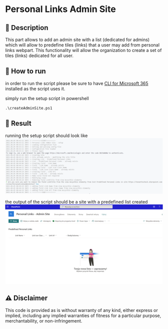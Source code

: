 # Personal Links Admin Site

## 📝 Description
This part allows to add an admin site with a list (dedicated for admins) which will allow to predefine tiles (links) that a user may add from personal links webpart. This functionality will allow the organization to create a set of tiles (links) dedicated for all user. 

## 🚀 How to run
in order to run the script please be sure to have [CLI for Microsoft 365](https://pnp.github.io/cli-microsoft365/) installed as the script uses it.

simply run the setup script in powershell 
```
.\createAdminSite.ps1
```

## 📸 Result
running the setup script should look like
![](./images/command.png)

the output of the script should be a site with a predefined list created
![](./images/site.png)

## ⚠ Disclaimer
This code is provided as is without warranty of any kind, either express or implied, including any implied warranties of fitness for a particular purpose, merchantability, or non-infringement.

